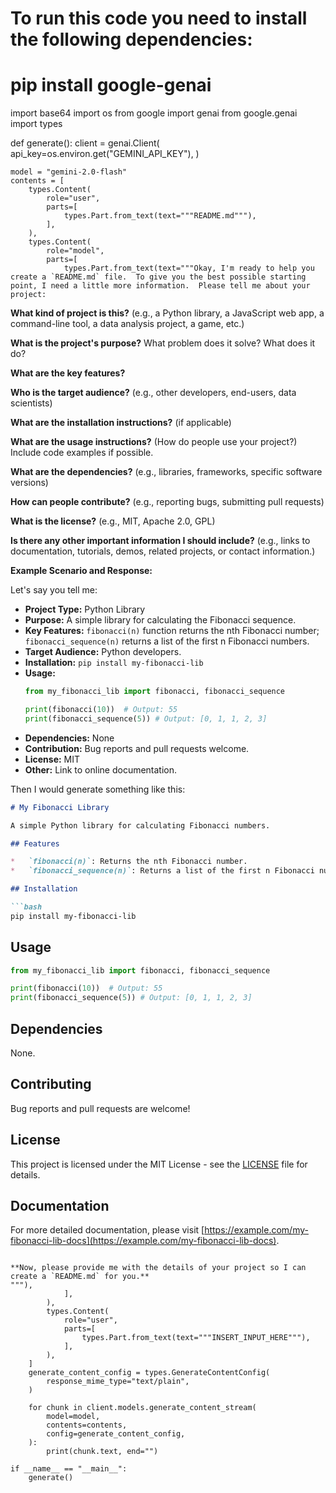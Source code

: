 # To run this code you need to install the following dependencies:
# pip install google-genai

import base64
import os
from google import genai
from google.genai import types


def generate():
    client = genai.Client(
        api_key=os.environ.get("GEMINI_API_KEY"),
    )

    model = "gemini-2.0-flash"
    contents = [
        types.Content(
            role="user",
            parts=[
                types.Part.from_text(text="""README.md"""),
            ],
        ),
        types.Content(
            role="model",
            parts=[
                types.Part.from_text(text="""Okay, I'm ready to help you create a `README.md` file.  To give you the best possible starting point, I need a little more information.  Please tell me about your project:

**What kind of project is this?**  (e.g., a Python library, a JavaScript web app, a command-line tool, a data analysis project, a game, etc.)

**What is the project's purpose?** What problem does it solve? What does it do?

**What are the key features?**

**Who is the target audience?** (e.g., other developers, end-users, data scientists)

**What are the installation instructions?** (if applicable)

**What are the usage instructions?** (How do people use your project?)  Include code examples if possible.

**What are the dependencies?** (e.g., libraries, frameworks, specific software versions)

**How can people contribute?** (e.g., reporting bugs, submitting pull requests)

**What is the license?** (e.g., MIT, Apache 2.0, GPL)

**Is there any other important information I should include?** (e.g., links to documentation, tutorials, demos, related projects, or contact information.)

**Example Scenario and Response:**

Let's say you tell me:

*   **Project Type:** Python Library
*   **Purpose:**  A simple library for calculating the Fibonacci sequence.
*   **Key Features:**  `fibonacci(n)` function returns the nth Fibonacci number; `fibonacci_sequence(n)` returns a list of the first n Fibonacci numbers.
*   **Target Audience:** Python developers.
*   **Installation:** `pip install my-fibonacci-lib`
*   **Usage:**
    ```python
    from my_fibonacci_lib import fibonacci, fibonacci_sequence

    print(fibonacci(10))  # Output: 55
    print(fibonacci_sequence(5)) # Output: [0, 1, 1, 2, 3]
    ```
*   **Dependencies:** None
*   **Contribution:** Bug reports and pull requests welcome.
*   **License:** MIT
*   **Other:**  Link to online documentation.

Then I would generate something like this:

```markdown
# My Fibonacci Library

A simple Python library for calculating Fibonacci numbers.

## Features

*   `fibonacci(n)`: Returns the nth Fibonacci number.
*   `fibonacci_sequence(n)`: Returns a list of the first n Fibonacci numbers.

## Installation

```bash
pip install my-fibonacci-lib
```

## Usage

```python
from my_fibonacci_lib import fibonacci, fibonacci_sequence

print(fibonacci(10))  # Output: 55
print(fibonacci_sequence(5)) # Output: [0, 1, 1, 2, 3]
```

## Dependencies

None.

## Contributing

Bug reports and pull requests are welcome!

## License

This project is licensed under the MIT License - see the [LICENSE](LICENSE) file for details.

## Documentation

For more detailed documentation, please visit [https://example.com/my-fibonacci-lib-docs](https://example.com/my-fibonacci-lib-docs).
```

**Now, please provide me with the details of your project so I can create a `README.md` for you.**
"""),
            ],
        ),
        types.Content(
            role="user",
            parts=[
                types.Part.from_text(text="""INSERT_INPUT_HERE"""),
            ],
        ),
    ]
    generate_content_config = types.GenerateContentConfig(
        response_mime_type="text/plain",
    )

    for chunk in client.models.generate_content_stream(
        model=model,
        contents=contents,
        config=generate_content_config,
    ):
        print(chunk.text, end="")

if __name__ == "__main__":
    generate()
